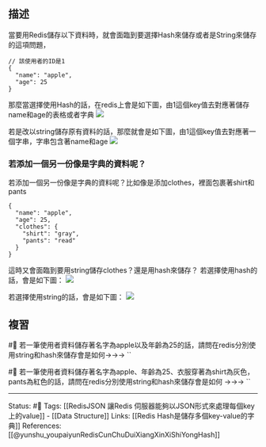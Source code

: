 ## 描述

當要用Redis儲存以下資料時，就會面臨到要選擇Hash來儲存或者是String來儲存
的這項問題，

```
// 該使用者的ID是1
{
  "name": "apple",
  "age": 25
}
```



那麼當選擇使用Hash的話，在redis上會是如下圖，由1這個key值去對應著儲存name和age的表格或者字典
![](https://res.cloudinary.com/dqfxgtyoi/image/upload/v1653497773/blog/database/redis/key-to-userhash_o7vjlv.png)

若是改以string儲存原有資料的話，那麼就會是如下圖，由1這個key值去對應著一個字串，字串包含著name和age
![](https://res.cloudinary.com/dqfxgtyoi/image/upload/v1653497773/blog/database/redis/key-to-string_ks1slg.png)


### 若添加一個另一份像是字典的資料呢？
若添加一個另一份像是字典的資料呢？比如像是添加clothes，裡面包裹著shirt和pants
```
{
  "name": "apple",
  "age": 25,
  "clothes": {
    "shirt": "gray",
    "pants": "read"
  }
}
```

這時又會面臨到要用string儲存clothes？還是用hash來儲存？
若選擇使用hash的話，會是如下圖：
![](https://res.cloudinary.com/dqfxgtyoi/image/upload/v1653497774/blog/database/redis/key-to-userhash-and-clotheshash_m27vwx.png)

若選擇使用string的話，會是如下圖：
![](https://res.cloudinary.com/dqfxgtyoi/image/upload/v1653497774/blog/database/redis/key-to-userhash-and-string_a5ze0l.png)


## 複習

#🧠 若一筆使用者資料儲存著名字為apple以及年齡為25的話，請問在redis分別使用string和hash來儲存會是如何->->-> ``
<!--SR:!2022-07-06,28,250-->

#🧠 若一筆使用者資料儲存著名字為apple、年齡為25、衣服穿著為shirt為灰色，pants為紅色的話，請問在redis分別使用string和hash來儲存會是如何 ->->-> ``
<!--SR:!2022-08-11,48,250-->


---
Status: #🌱 
Tags:
[[RedisJSON 讓Redis 伺服器能夠以JSON形式來處理每個key上的value]] - [[Data Structure]]
Links:
[[Redis Hash是儲存多個key-value的字典]]
References:
[[@yunshu_youpaiyunRedisCunChuDuiXiangXinXiShiYongHash]]